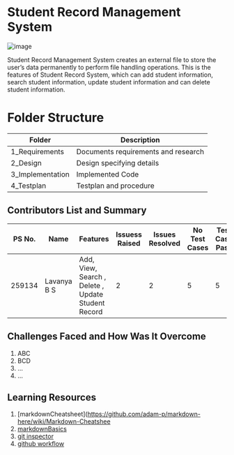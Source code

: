 # Student Record Management System
![image](https://user-images.githubusercontent.com/81295980/114642096-ebf94c80-9cf0-11eb-88c8-e3a865f1cc61.png)


Student Record Management System creates an external file to store the user’s data permanently to perform file handling operations. This is the features of Student Record System, which can add student information, search student information, update student information and can delete student information.


# Folder Structure

| Folder | Description |
| ----------- | ----------- |
| 1_Requirements| Documents requirements and research|
| 2_Design | Design specifying details |
| 3_Implementation| Implemented Code |
| 4_Testplan| Testplan and procedure |

## Contributors List and Summary

PS No. |  Name   |    Features    | Issuess Raised |Issues Resolved|No Test Cases|Test Case Pass
-------|---------|----------------|----------------|---------------|-------------|--------------
259134 | Lavanya B S  | Add, View, Search , Delete , Update Student Record    | 2    | 2 | 5 | 5     
   

## Challenges Faced and How Was It Overcome

1. ABC
2. BCD
3. ...
4. ...

## Learning Resources
1. [markdownCheatsheet](https://github.com/adam-p/markdown-here/wiki/Markdown-Cheatshee
2. [markdownBasics](https://guides.github.com/features/mastering-markdown/)
3. [git inspector](https://github.com/ejwa/gitinspector.git)
4. [github workflow](https://docs.github.com/en/actions/learn-github-action)


